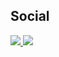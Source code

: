 
## Social 
<div> 
  <a href = "mailto:korostelevm@gmail.com" target="_blank">
    <img src="https://img.shields.io/badge/hotmail-0078D4?style=for-the-badge&logo=microsoft-outlook&logoColor=white">
  </a>
  <a href="https://www.linkedin.com/in/michaelkorostelev/" target="_blank">
    <img src="https://img.shields.io/badge/-LinkedIn-%230077B5?style=for-the-badge&logo=linkedin&logoColor=white">
  </a> 
</div><br>
